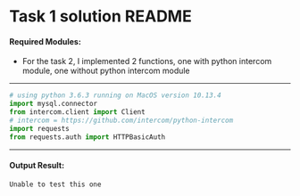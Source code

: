 # Task 1 solution README
#### Required Modules:

- For the task 2, I implemented 2 functions, one with python intercom module, one without python intercom module

---
```python
# using python 3.6.3 running on MacOS version 10.13.4
import mysql.connector
from intercom.client import Client
# intercom = https://github.com/intercom/python-intercom
import requests
from requests.auth import HTTPBasicAuth
```
---
#### Output Result:
	Unable to test this one

